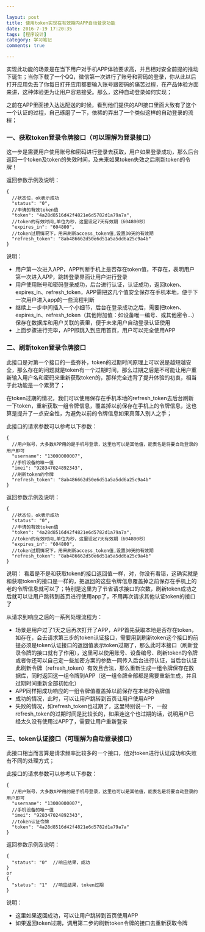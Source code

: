 ```yaml
---

layout: post
title: 使用token实现在有效期内APP自动登录功能
date: 2016-7-19 17:20:35
tags: [程序设计]
category: 学习笔记
comments: true

---
```


实现此功能的场景是在当下用户对手机APP体验要求高，并且相对安全前提的推动下诞生；当你下载了一个QQ，微信第一次进行了账号和密码的登录，你从此以后打开应用免去了你每日打开应用都要输入账号跟密码的痛苦过程，在产品体验方面来讲，这种体验更为让用户容易接受。那么，这种自动登录如何实现；

之前在APP里面接入达达配送的时候，看到他们提供的API接口里面大致有了这个一个认证的过程，自己琢磨了一下，依稀的弄出了一个类似这样的自动登录的流程；

### 一、获取token登录令牌接口（可以理解为登录接口）

这一步是需要用户使用账号和密码进行登录去获取，用户如果登录成功，那么后台返回一个token及token的失效时间，及未来如果token失效之后刷新token的令牌！

返回参数示例及说明：

```
{
  //状态位，ok表示成功
  "status": "0",  
  //申请的有效token值
  "token": "4a28d8516d42f4821e6d5782d1a79a7a",  
  //token的有效时间,单位为秒，这里设定7天有效期（604800秒）
  "expires_in": "604800", 
  //token过期情况下，用来刷新access_token值,设置30天的有效期
  "refresh_token": "8ab486662d50e6d51a5a5dd6a25c9a4b"  
}
```

说明：

 - 用户第一次进入APP，APP判断手机上是否存在token值，不存在，表明用户第一次进入APP，跳转登录界面让用户进行登录
 - 用户使用账号和密码登录成功，后台进行认证，认证成功，返回token、expires_in、refresh_token，APP需把这几个值安全保存在手机本地，便于下一次用户进入app的一些流程判断
 - 继续上一步中间插入一个小细节，后台在登录成功之后，需要把token、expires_in、refresh_token（其他附加值：如设备唯一编号、或其他密令...）保存在数据库和用户关联的表里，便于未来用户自动登录认证使用
 - 上面步骤进行完毕，APP即跳入到应用首页，用户可以完全使用APP

### 二、刷新token登录令牌接口
此接口是对第一个接口的一些弥补，token的过期时间原理上可以说是越短越安全，那么存在的问题就是token有一个过期时间，那么过期之后是不可能让用户重新输入用户名和密码来重新获取token的，那样完全违背了提升体验的初衷，相当于此功能是一个累赘了；

在token过期的情况，我们可以使用保存在手机本地的refresh_token去后台刷新一下token，重新获取一组令牌信息，覆盖掉以前保存在手机上的令牌信息，这也算是提升了一点安全性，为避免以前的令牌信息如果真落入别人之手；

此接口的请求参数可以参考以下参数：

```
{
  //用户账号，大多数APP用的是手机号登录，这里也可以是其他值，能表名是将要自动登录的用户即可
  "username": "13000000007", 
  //手机设备的唯一值
  "imei": "928347024892343",
  //刷新token的令牌
  "refresh_token": "8ab486662d50e6d51a5a5dd6a25c9a4b"  
}
```

返回参数示例及说明：

```
{
  //状态位，ok表示成功
  "status": "0",  
  //申请的有效token值
  "token": "4a28d8516d42f4821e6d5782d1a79a7a",  
  //token的有效时间,单位为秒，这里设定7天有效期（604800秒）
  "expires_in": "604800",  
  //token过期情况下，用来刷新access_token值,设置30天的有效期
  "refresh_token": "8ab486662d50e6d51a5a5dd6a25c9a4b"  
}
```

说明：
看着是不是和获取token的接口返回值一样，对，你没有看错，这确实就是和获取token的接口是一样的，把返回的这些令牌信息覆盖掉之前保存在手机上的老的令牌信息就可以了；特别是这里为了节省请求接口的次数，刷新token成功之后就可以让用户跳转到首页进行使用app了，不用再次请求其他认证token的接口了

从请求到响应之后的一系列处理流程为：
 

 - 场景是用户过了1天之后再次打开了APP，APP首先获取本地是否存在token，如存在，会去请求第三步的token认证接口，需要用到刷新token这个接口的前提必须是token认证接口的返回值表示token过期了，那么此时本接口（刷新登录令牌的接口就有了作用），这里可以使用账号、设备编号、刷新token的令牌或者你还可以自己定一些加密方案的参数一同传入后台进行认证，当后台认证此刷新令牌（refresh_token）有效且合法，那么重新生成一组令牌保存在数据库，同时返回这一组令牌到APP（这一组令牌全部都是需要重新生成，并且过期时间重新全部初始化）
 - APP同样把成功响应的一组令牌值覆盖掉以前保存在本地的令牌值
 - 成功的情况，此时，可以让用户跳转到首页让用户使用APP
 - 失败的情况，如refresh_token也过期了，这里特别说一下，一般refresh_token的过期时间是比较长的，如果连这个也过期的话，说明用户已经太久没有使用过APP了，需要让用户重新登录

### 三、token认证接口（可理解为自动登录接口）
此接口相当而言算是请求频率比较多的一个接口，他对token进行认证成功和失败有不同的处理方式；

此接口的请求参数可以参考以下参数：

```
{
  //用户账号，大多数APP用的是手机号登录，这里也可以是其他值，能表名是将要自动登录的用户即可
  "username": "13000000007",
  //手机设备的唯一值
  "imei": "928347024892343",  
  //token认证令牌
  "token": "4a28d8516d42f4821e6d5782d1a79a7a"  
}
```

返回参数示例及说明：

```
{
  "status": "0"  //响应结果，成功
}
or
{
  "status": "1"  //响应结果，token过期
}
```

说明：

 - 这里如果返回成功，可以让用户跳转到首页使用APP
 - 如果返回token过期，调用第二步的刷新token令牌的接口去重新获取令牌

